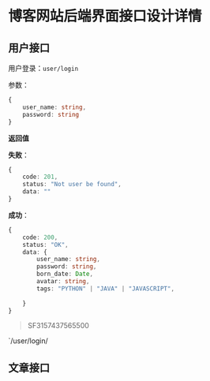 # 博客网站后端界面接口设计详情

## 用户接口

用户登录：`user/login`

参数：

```ts
{
    user_name: string,
    password: string
}
```

**返回值**

**失败**：

```ts
{
    code: 201,
    status: "Not user be found",
    data: ""
}
```

**成功**：

```typescript
{
    code: 200,
    status: "OK",
    data: {
        user_name: string,
        password: string,
        born_date: Date,
        avatar: string,
        tags: "PYTHON" | "JAVA" | "JAVASCRIPT",
        
    }
}
```

> SF3157437565500

`/user/login/

## 文章接口

